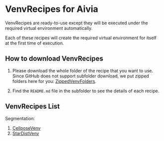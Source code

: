 # VenvRecipes for Aivia

VenvRecipes are ready-to-use except they will be executed under the required virtual environment automatically.

Each of these recipes will create the required virtual environment for itself at the first time of execution.

## How to download VenvRecipes

1. Please download the whole folder of the recipe that you want to use. Since GitHub does not support subfolder download, we put zipped folders here for you: [ZippedVenvFolders](ZippedVenvFolders).

2. Find the `README.md` file in the subfolder to see the details of each recipe.

## VenvRecipes List

Segmentation:

1. [CellposeVenv](./CellposeVenv)
2. [StarDistVenv](./StarDistVenv)
